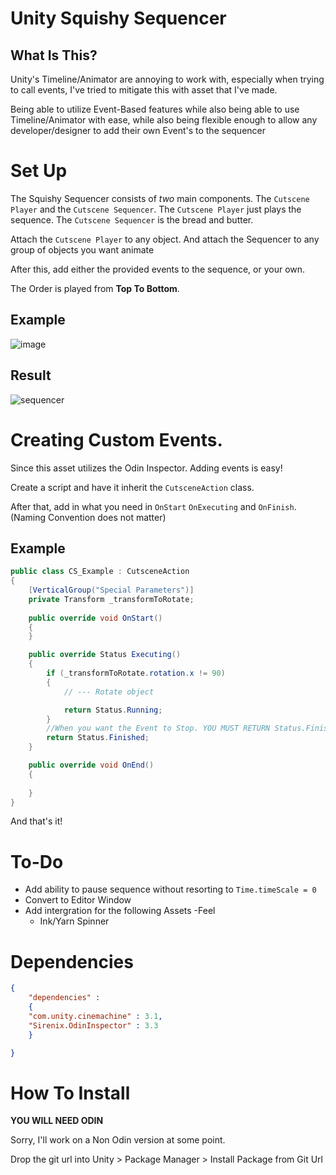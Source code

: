 # Unity Squishy Sequencer

## What Is This?

Unity's Timeline/Animator are annoying to work with, especially when trying to call events, I've tried to mitigate this with asset that I've made. 

Being able to utilize Event-Based features while also being able to use Timeline/Animator with ease, while also being flexible enough to allow any developer/designer to add their own Event's to the sequencer


# Set Up

The Squishy Sequencer consists of *two* main components. The `Cutscene Player` and the `Cutscene Sequencer`. The `Cutscene Player` just plays the sequence. The `Cutscene Sequencer` is the bread and butter.

Attach the `Cutscene Player` to any object. And attach the Sequencer to any group of objects you want animate

After this, add either the provided events to the sequence, or your own.

The Order is played from **Top To Bottom**.


## Example

![image](https://github.com/user-attachments/assets/cd501512-97aa-406a-896c-3f5067f3ce8e)


## Result
![sequencer](https://github.com/user-attachments/assets/7cb481a7-7a02-40a9-b2e2-1890867d7671)

# Creating Custom Events.


Since this asset utilizes the Odin Inspector. Adding events is easy!

Create a script and have it inherit the `CutsceneAction` class.

After that, add in what you need in `OnStart` `OnExecuting` and `OnFinish`. (Naming Convention does not matter)

## Example
```cs
public class CS_Example : CutsceneAction
{
    [VerticalGroup("Special Parameters")]
    private Transform _transformToRotate;
    
    public override void OnStart()
    {
    }

    public override Status Executing()
    {
        if (_transformToRotate.rotation.x != 90)
        {
            // --- Rotate object

            return Status.Running;
        }
        //When you want the Event to Stop. YOU MUST RETURN Status.Finished
        return Status.Finished;
    }

    public override void OnEnd()
    {
     
    }
}
```


And that's it!


# To-Do

- Add ability to pause sequence without resorting to `Time.timeScale = 0`
- Convert to Editor Window
- Add intergration for the following Assets
    -Feel
    - Ink/Yarn Spinner  


# Dependencies
```json
{
    "dependencies" :
    {
    "com.unity.cinemachine" : 3.1,
    "Sirenix.OdinInspector" : 3.3
    }

}


```


# How To Install


**YOU WILL NEED ODIN**

Sorry, I'll work on a Non Odin version at some point.

Drop the git url into Unity > Package Manager > Install Package from Git Url
